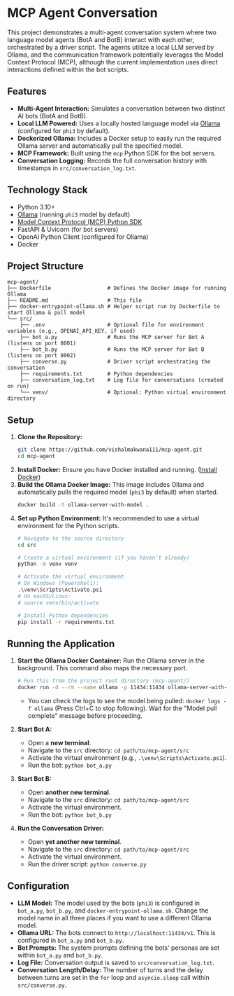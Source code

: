# MCP Agent Conversation

This project demonstrates a multi-agent conversation system where two language model agents (BotA and BotB) interact with each other, orchestrated by a driver script. The agents utilize a local LLM served by Ollama, and the communication framework potentially leverages the Model Context Protocol (MCP), although the current implementation uses direct interactions defined within the bot scripts.

## Features

*   **Multi-Agent Interaction:** Simulates a conversation between two distinct AI bots (BotA and BotB).
*   **Local LLM Powered:** Uses a locally hosted language model via [Ollama](https://ollama.com/) (configured for `phi3` by default).
*   **Dockerized Ollama:** Includes a Docker setup to easily run the required Ollama server and automatically pull the specified model.
*   **MCP Framework:** Built using the `mcp` Python SDK for the bot servers.
*   **Conversation Logging:** Records the full conversation history with timestamps in `src/conversation_log.txt`.

## Technology Stack

*   Python 3.10+
*   [Ollama](https://ollama.com/) (running `phi3` model by default)
*   [Model Context Protocol (MCP) Python SDK](https://github.com/modelcontextprotocol/python-sdk)
*   FastAPI & Uvicorn (for bot servers)
*   OpenAI Python Client (configured for Ollama)
*   Docker

## Project Structure

```
mcp-agent/
├── Dockerfile                  # Defines the Docker image for running Ollama
├── README.md                   # This file
├── docker-entrypoint-ollama.sh # Helper script run by Dockerfile to start Ollama & pull model
└── src/
    ├── .env                    # Optional file for environment variables (e.g., OPENAI_API_KEY, if used)
    ├── bot_a.py                # Runs the MCP server for Bot A (listens on port 8001)
    ├── bot_b.py                # Runs the MCP server for Bot B (listens on port 8002)
    ├── converse.py             # Driver script orchestrating the conversation
    ├── requirements.txt        # Python dependencies
    ├── conversation_log.txt    # Log file for conversations (created on run)
    └── venv/                   # Optional: Python virtual environment directory
```

## Setup

1.  **Clone the Repository:**
    ```bash
    git clone https://github.com/vishalmakwana111/mcp-agent.git
    cd mcp-agent
    ```
2.  **Install Docker:** Ensure you have Docker installed and running. ([Install Docker](https://docs.docker.com/get-docker/))
3.  **Build the Ollama Docker Image:** This image includes Ollama and automatically pulls the required model (`phi3` by default) when started.
    ```bash
    docker build -t ollama-server-with-model .
    ```
4.  **Set up Python Environment:** It's recommended to use a virtual environment for the Python scripts.
    ```bash
    # Navigate to the source directory
    cd src

    # Create a virtual environment (if you haven't already)
    python -m venv venv

    # Activate the virtual environment
    # On Windows (Powershell):
    .\venv\Scripts\Activate.ps1
    # On macOS/Linux:
    # source venv/bin/activate

    # Install Python dependencies
    pip install -r requirements.txt
    ```

## Running the Application

1.  **Start the Ollama Docker Container:** Run the Ollama server in the background. This command also maps the necessary port.
    ```bash
    # Run this from the project root directory (mcp-agent/)
    docker run -d --rm --name ollama -p 11434:11434 ollama-server-with-model
    ```
    *   You can check the logs to see the model being pulled: `docker logs -f ollama` (Press Ctrl+C to stop following). Wait for the "Model pull complete" message before proceeding.

2.  **Start Bot A:**
    *   Open a **new terminal**.
    *   Navigate to the `src` directory: `cd path/to/mcp-agent/src`
    *   Activate the virtual environment (e.g., `.\venv\Scripts\Activate.ps1`).
    *   Run the bot: `python bot_a.py`

3.  **Start Bot B:**
    *   Open **another new terminal**.
    *   Navigate to the `src` directory: `cd path/to/mcp-agent/src`
    *   Activate the virtual environment.
    *   Run the bot: `python bot_b.py`

4.  **Run the Conversation Driver:**
    *   Open **yet another new terminal**.
    *   Navigate to the `src` directory: `cd path/to/mcp-agent/src`
    *   Activate the virtual environment.
    *   Run the driver script: `python converse.py`

## Configuration

*   **LLM Model:** The model used by the bots (`phi3`) is configured in `bot_a.py`, `bot_b.py`, and `docker-entrypoint-ollama.sh`. Change the model name in all three places if you want to use a different Ollama model.
*   **Ollama URL:** The bots connect to `http://localhost:11434/v1`. This is configured in `bot_a.py` and `bot_b.py`.
*   **Bot Prompts:** The system prompts defining the bots' personas are set within `bot_a.py` and `bot_b.py`.
*   **Log File:** Conversation output is saved to `src/conversation_log.txt`.
*   **Conversation Length/Delay:** The number of turns and the delay between turns are set in the `for` loop and `asyncio.sleep` call within `src/converse.py`.